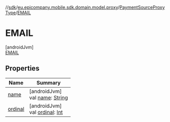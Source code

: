 //[sdk](../../../../index.md)/[eu.epicompany.mobile.sdk.domain.model.proxy](../../index.md)/[PaymentSourceProxyType](../index.md)/[EMAIL](index.md)

# EMAIL

[androidJvm]\
[EMAIL](index.md)

## Properties

| Name | Summary |
|---|---|
| [name](../../../eu.epicompany.mobile.sdk.network.model.wallet/-payment-means-type-resource/-account/index.md#-372974862%2FProperties%2F462465411) | [androidJvm]<br>val [name](../../../eu.epicompany.mobile.sdk.network.model.wallet/-payment-means-type-resource/-account/index.md#-372974862%2FProperties%2F462465411): [String](https://kotlinlang.org/api/latest/jvm/stdlib/kotlin/-string/index.html) |
| [ordinal](../../../eu.epicompany.mobile.sdk.network.model.wallet/-payment-means-type-resource/-account/index.md#-739389684%2FProperties%2F462465411) | [androidJvm]<br>val [ordinal](../../../eu.epicompany.mobile.sdk.network.model.wallet/-payment-means-type-resource/-account/index.md#-739389684%2FProperties%2F462465411): [Int](https://kotlinlang.org/api/latest/jvm/stdlib/kotlin/-int/index.html) |
